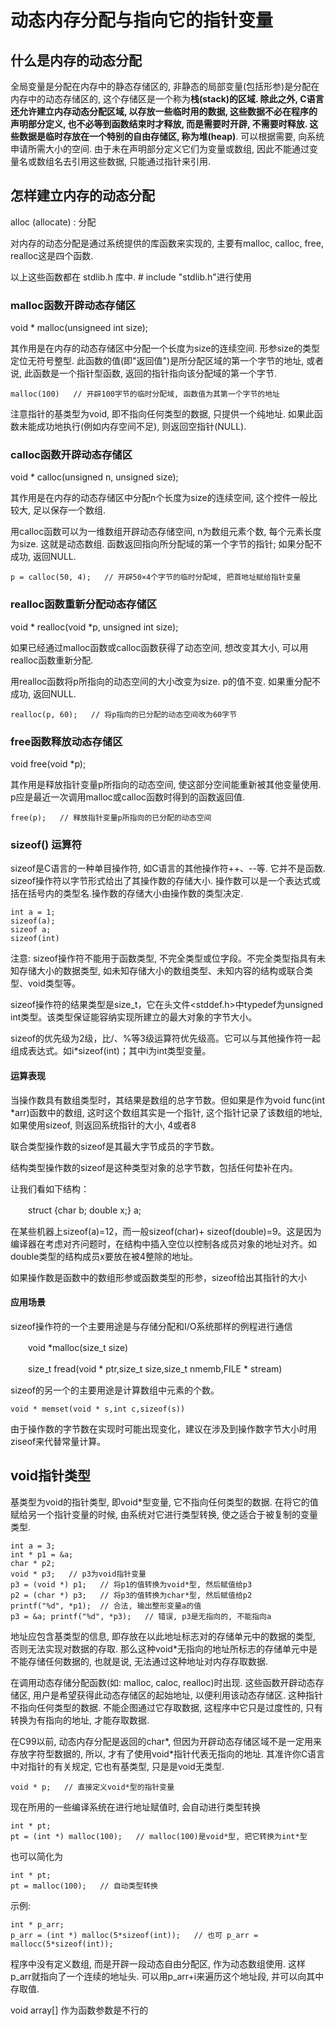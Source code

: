 # 动态内存分配与指向它的指针变量

## 什么是内存的动态分配

全局变量是分配在内存中的静态存储区的, 非静态的局部变量(包括形参)是分配在内存中的动态存储区的, 这个存储区是一个称为**栈(stack)**的区域. 除此之外, C语言还允许建立内存动态分配区域, 以存放一些临时用的数据, 这些数据不必在程序的声明部分定义, 也不必等到函数结束时才释放, 而是需要时开辟, 不需要时释放. 这些数据是临时存放在一个特别的自由存储区, 称为**堆(heap)**. 可以根据需要, 向系统申请所需大小的空间. 由于未在声明部分定义它们为变量或数组, 因此不能通过变量名或数组名去引用这些数据, 只能通过指针来引用.

## 怎样建立内存的动态分配

alloc (allocate) : 分配

对内存的动态分配是通过系统提供的库函数来实现的, 主要有malloc, calloc, free, realloc这是四个函数.

以上这些函数都在 stdlib.h 库中. # include "stdlib.h"进行使用

### malloc函数开辟动态存储区

void * malloc(unsigneed int size);

其作用是在内存的动态存储区中分配一个长度为size的连续空间. 形参size的类型定位无符号整型. 此函数的值(即"返回值")是所分配区域的第一个字节的地址, 或者说, 此函数是一个指针型函数, 返回的指针指向该分配域的第一个字节.

    malloc(100)   // 开辟100字节的临时分配域, 函数值为其第一个字节的地址

注意指针的基类型为void, 即不指向任何类型的数据, 只提供一个纯地址. 如果此函数未能成功地执行(例如内存空间不足), 则返回空指针(NULL).

### calloc函数开辟动态存储区

void * calloc(unsigned n, unsigned size);

其作用是在内存的动态存储区中分配n个长度为size的连续空间, 这个控件一般比较大, 足以保存一个数组.

用calloc函数可以为一维数组开辟动态存储空间, n为数组元素个数, 每个元素长度为size. 这就是动态数组. 函数返回指向所分配域的第一个字节的指针; 如果分配不成功, 返回NULL.

    p = calloc(50, 4);   // 开辟50×4个字节的临时分配域, 把首地址赋给指针变量

### realloc函数重新分配动态存储区

void * realloc(void *p, unsigned int size);

如果已经通过malloc函数或calloc函数获得了动态空间, 想改变其大小, 可以用realloc函数重新分配.

用realloc函数将p所指向的动态空间的大小改变为size. p的值不变. 如果重分配不成功, 返回NULL.

    realloc(p, 60);   // 将p指向的已分配的动态空间改为60字节

### free函数释放动态存储区

void free(void *p);

其作用是释放指针变量p所指向的动态空间, 使这部分空间能重新被其他变量使用. p应是最近一次调用malloc或calloc函数时得到的函数返回值.

    free(p);   // 释放指针变量p所指向的已分配的动态空间

### sizeof() 运算符

sizeof是C语言的一种单目操作符, 如C语言的其他操作符++、--等. 它并不是函数. sizeof操作符以字节形式给出了其操作数的存储大小. 操作数可以是一个表达式或括在括号内的类型名.操作数的存储大小由操作数的类型决定.

    int a = 1;
    sizeof(a);
    sizeof a;
    sizeof(int)

注意: sizeof操作符不能用于函数类型, 不完全类型或位字段。不完全类型指具有未知存储大小的数据类型, 如未知存储大小的数组类型、未知内容的结构或联合类型、void类型等。

sizeof操作符的结果类型是size_t，它在头文件\<stddef.h>中typedef为unsigned int类型。该类型保证能容纳实现所建立的最大对象的字节大小。

sizeof的优先级为2级，比/、%等3级运算符优先级高。它可以与其他操作符一起组成表达式。如i*sizeof(int)；其中i为int类型变量。

#### 运算表现

当操作数具有数组类型时，其结果是数组的总字节数。但如果是作为void func(int *arr)函数中的数组, 这时这个数组其实是一个指针, 这个指针记录了该数组的地址, 如果使用sizeof, 则返回系统指针的大小, 4或者8

联合类型操作数的sizeof是其最大字节成员的字节数。

结构类型操作数的sizeof是这种类型对象的总字节数，包括任何垫补在内。

让我们看如下结构：

　　struct {char b; double x;} a;

在某些机器上sizeof(a)=12，而一般sizeof(char)+ sizeof(double)=9。这是因为编译器在考虑对齐问题时，在结构中插入空位以控制各成员对象的地址对齐。如double类型的结构成员x要放在被4整除的地址。

如果操作数是函数中的数组形参或函数类型的形参，sizeof给出其指针的大小

#### 应用场景

sizeof操作符的一个主要用途是与存储分配和I/O系统那样的例程进行通信

　　void *malloc(size_t size)

　　size_t fread(void * ptr,size_t size,size_t nmemb,FILE * stream)

sizeof的另一个的主要用途是计算数组中元素的个数。

    void * memset(void * s,int c,sizeof(s))

由于操作数的字节数在实现时可能出现变化，建议在涉及到操作数字节大小时用ziseof来代替常量计算。

## void指针类型

基类型为void的指针类型, 即void*型变量, 它不指向任何类型的数据. 在将它的值赋给另一个指针变量的时候, 由系统对它进行类型转换, 使之适合于被复制的变量类型.

    int a = 3;
    int * p1 = &a;
    char * p2;
    void * p3;   // p3为void指针变量
    p3 = (void *) p1;   // 将p1的值转换为void*型, 然后赋值给p3
    p2 = (char *) p3;   // 将p3的值转换为char*型, 然后赋值给p2
    printf("%d", *p1);  // 合法, 输出整形变量a的值
    p3 = &a; printf("%d", *p3);   // 错误, p3是无指向的, 不能指向a

地址应包含基类型的信息, 即存放在以此地址标志对的存储单元中的数据的类型, 否则无法实现对数据的存取. 那么这种void*无指向的地址所标志的存储单元中是不能存储任何数据的, 也就是说, 无法通过这种地址对内存存取数据.

在调用动态存储分配函数(如: malloc, caloc, realloc)时出现. 这些函数开辟动态存储区, 用户是希望获得此动态存储区的起始地址, 以便利用该动态存储区. 这种指针不指向任何类型的数据. 不能企图通过它存取数据, 这程序中它只是过度性的, 只有转换为有指向的地址, 才能存取数据.

在C99以前, 动态内存分配是返回的char*, 但因为开辟动态存储区域不是一定用来存放字符型数据的, 所以, 才有了使用void*指针代表无指向的地址. 其准许你C语言中对指针的有关规定, 它也有基类型, 只是是void无类型.

    void * p;   // 直接定义void*型的指针变量

现在所用的一些编译系统在进行地址赋值时, 会自动进行类型转换

    int * pt;
    pt = (int *) malloc(100);   // malloc(100)是void*型, 把它转换为int*型

也可以简化为

    int * pt;
    pt = malloc(100);   // 自动类型转换

示例:

    int * p_arr;
    p_arr = (int *) malloc(5*sizeof(int));   // 也可 p_arr = mallocc(5*sizeof(int));

程序中没有定义数组, 而是开辟一段动态自由分配区, 作为动态数组使用. 这样p_arr就指向了一个连续的地址头. 可以用p_arr+i来遍历这个地址段, 并可以向其中存取值.

void array[] 作为函数参数是不行的